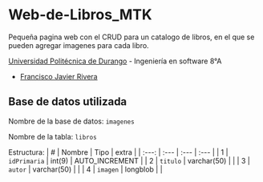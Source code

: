 # Web-de-Libros_MTK
Pequeña pagina web con el CRUD para un catalogo de libros, en el que se pueden agregar imagenes para cada libro.

[Universidad Politécnica de Durango](http://www.unipolidgo.edu.mx/sitio/) - Ingeniería en software 8°A
- [Francisco Javier Rivera](https://github.com/MierderTheKat)

## Base de datos utilizada

Nombre de la base de datos: `imagenes`

Nombre de la tabla: `libros`

Estructura:
| #     | Nombre       | Tipo        | extra          |
| :---: | :---         | :---        | :---           |
| 1     | `idPrimaria` | int(9)      | AUTO_INCREMENT |
| 2     | `titulo`     | varchar(50) |                |
| 3     | `autor`      | varchar(50) |                |
| 4     | `imagen`     | longblob    |                |
